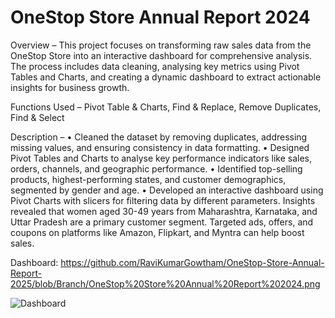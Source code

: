 # OneStop Store Annual Report 2024

Overview – This project focuses on transforming raw sales data from the OneStop Store into an interactive dashboard for comprehensive analysis. The process includes data cleaning, analysing key metrics using Pivot Tables and Charts, and creating a dynamic dashboard to extract actionable insights for business growth.
 
Functions Used – Pivot Table & Charts, Find & Replace, Remove Duplicates, Find & Select

Description – 
•	Cleaned the dataset by removing duplicates, addressing missing values, and ensuring consistency in data formatting. 
•	Designed Pivot Tables and Charts to analyse key performance indicators like sales, orders, channels, and geographic performance. 
•	Identified top-selling products, highest-performing states, and customer demographics, segmented by gender and age.
•	Developed an interactive dashboard using Pivot Charts with slicers for filtering data by different parameters.
Insights revealed that women aged 30-49 years from Maharashtra, Karnataka, and Uttar Pradesh are a primary customer segment. Targeted ads, offers, and coupons on platforms like Amazon, Flipkart, and Myntra can help boost sales.

Dashboard: https://github.com/RaviKumarGowtham/OneStop-Store-Annual-Report-2025/blob/Branch/OneStop%20Store%20Annual%20Report%202024.png


![Dashboard]([image-path](https://github.com/RaviKumarGowtham/OneStop-Store-Annual-Report-2025/blob/Branch/OneStop%20Store%20Annual%20Report%202024.png))

